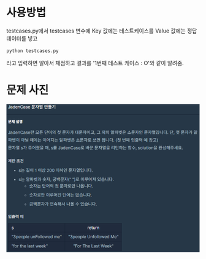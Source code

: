 # 사용방법
testcases.py에서 testcases 변수에 
Key 값에는 테스트케이스를
Value 값에는 정답 데이터를 넣고
```
python testcases.py
```
라고 입력하면 알아서 채점하고 결과를 '1번째 테스트 케이스 : O'와 같이 알려줌.

# 문제 사진
![](캡처.PNG)